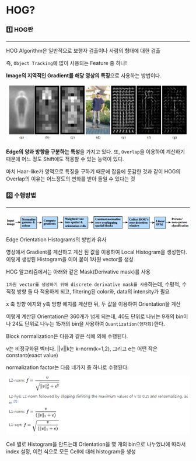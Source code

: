 # HOG?
### 1️⃣ HOG란
<hr/>

HOG Algorithm은 일반적으로 보행자 검출이나 사람의 형태에 대한 검출 

즉, `Object Tracking`에 많이 사용되는 Feature 중 하나!

**Image의 지역적인 Gradient를 해당 영상의 특징**으로 사용하는 방법이다. 

![alt text](img/hogimg.png)

**Edge의 양과 방향을 구분하는 특성**을 가지고 있다. 
또, `Overlap`을 이용하여 계산하기 때문에 어느 정도 Shift에도 적응할 수 있는 능력이 있다. 

마치 Haar-like가 영역으로 특징을 구하기 때문에 잡음에 둔감한 것과 같이 HOG의 Overlap의 이유는 어느정도의 변화를 받아 들일 수 있다는 것

### 2️⃣ 수행방법
<hr/>

![alt text](img/hogimg2.png)

Edge Orientation Histograms의 방법과 유사

 영상에서 Gradient를 계산하고 계산 된 값을 이용하여 Local Histogram을 생성한다. 이렇게 생성된 Histogram을 이여 붙여 1차원 vector를 생성

 HOG 알고리즘에서는 아래와 같은 Mask(Derivative mask)를 사용
 
  `1차원 vector를 생성하기 위해 discrete derivative mask를 사용`하는데, 수평적, 수직정 방향 둘 다 적용하게 되고, filtering된 color와, data의 intensity가 필요

   x 축 방향 에지와 y축 방향 에지를 계산한 뒤, 두 값을 이용하여 Orientation을 계산
   
   이렇게 계산된 Orientation은 360개가 넘게 되는데, 40도 단위로 나뉘는 9개의 bin이나 24도 단위로 나누는 15개의 bin을 사용하여 `Quantization(양자화)`한다. 
   
   Block normalization은 다음과 같은 식에 의해 수행된다.
   
 v는 비정규화된 벡터다. ||v||k는 k-norm(k=1,2), 그리고 e는 어떤 작은 constant(exact value) 
 
 normalization factor는 다음 네가지 중 하나로 수행된다. 

![alt text](img/hogimg3.png)

 Cell 별로 Histogram을 만드는데 Orientation을 몇 개의 bin으로 나누었냐에 따라서 index 설정,  이런 식으로 모든 Cell에 대해 histogram을 생성